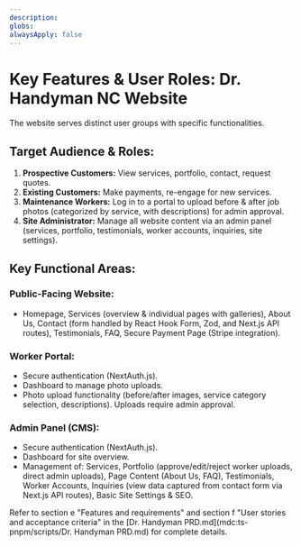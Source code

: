 ```yaml
---
description: 
globs: 
alwaysApply: false
---
```

# Key Features & User Roles: Dr. Handyman NC Website

The website serves distinct user groups with specific functionalities.

## Target Audience & Roles:
1.  **Prospective Customers:** View services, portfolio, contact, request quotes.
2.  **Existing Customers:** Make payments, re-engage for new services.
3.  **Maintenance Workers:** Log in to a portal to upload before & after job photos (categorized by service, with descriptions) for admin approval.
4.  **Site Administrator:** Manage all website content via an admin panel (services, portfolio, testimonials, worker accounts, inquiries, site settings).

## Key Functional Areas:

### Public-Facing Website:
- Homepage, Services (overview & individual pages with galleries), About Us, Contact (form handled by React Hook Form, Zod, and Next.js API routes), Testimonials, FAQ, Secure Payment Page (Stripe integration).

### Worker Portal:
- Secure authentication (NextAuth.js).
- Dashboard to manage photo uploads.
- Photo upload functionality (before/after images, service category selection, descriptions). Uploads require admin approval.

### Admin Panel (CMS):
- Secure authentication (NextAuth.js).
- Dashboard for site overview.
- Management of: Services, Portfolio (approve/edit/reject worker uploads, direct admin uploads), Page Content (About Us, FAQ), Testimonials, Worker Accounts, Inquiries (view data captured from contact form via Next.js API routes), Basic Site Settings & SEO.

Refer to section e "Features and requirements" and section f "User stories and acceptance criteria" in the [Dr. Handyman PRD.md](mdc:ts-pnpm/scripts/Dr. Handyman PRD.md) for complete details.

